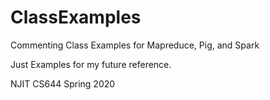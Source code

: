 # ClassExamples
Commenting Class Examples for Mapreduce, Pig, and Spark

Just Examples for my future reference.

NJIT CS644 Spring 2020
